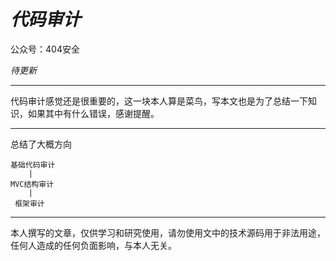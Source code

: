# _代码审计_ 

公众号：404安全

*待更新*

----------

代码审计感觉还是很重要的，这一块本人算是菜鸟，写本文也是为了总结一下知识，如果其中有什么错误，感谢提醒。

----------

总结了大概方向

```
基础代码审计
    |
MVC结构审计
    |
 框架审计

```


----------

本人撰写的文章，仅供学习和研究使用，请勿使用文中的技术源码用于非法用途，任何人造成的任何负面影响，与本人无关。
